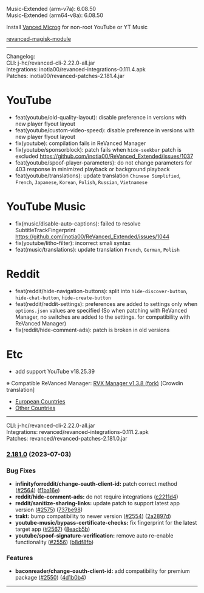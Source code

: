 Music-Extended (arm-v7a): 6.08.50  
Music-Extended (arm64-v8a): 6.08.50  

Install [Vanced Microg](https://github.com/TeamVanced/VancedMicroG/releases) for non-root YouTube or YT Music  

[revanced-magisk-module](https://github.com/j-hc/revanced-magisk-module)  

---
Changelog:  
CLI: j-hc/revanced-cli-2.22.0-all.jar  
Integrations: inotia00/revanced-integrations-0.111.4.apk  
Patches: inotia00/revanced-patches-2.181.4.jar  

YouTube
==
- feat(youtube/old-quality-layout): disable preference in versions with new player flyout layout
- feat(youtube/custom-video-speed): disable preference in versions with new player flyout layout
- fix(youtube): compilation fails in ReVanced Manager
- fix(youtube/sponsorblock): patch fails when `hide-seekbar` patch is excluded https://github.com/inotia00/ReVanced_Extended/issues/1037
- feat(youtube/spoof-player-parameters): do not change parameters for 403 response in minimized playback or background playback
- feat(youtube/translations): update translation
`Chinese Simplified`, `French`, `Japanese`, `Korean`, `Polish`, `Russian`, `Vietnamese`


YouTube Music
==
- fix(music/disable-auto-captions): failed to resolve SubtitleTrackFingerprint https://github.com/inotia00/ReVanced_Extended/issues/1044
- fix(youtube/litho-filter): incorrect smali syntax
- feat(music/translations): update translation
`French`, `German`, `Polish`


Reddit
==
- feat(reddit/hide-navigation-buttons): split into `hide-discover-button`, `hide-chat-button`, `hide-create-button`
- feat(reddit/reddit-settings): preferences are added to settings only when `options.json` values are specified
(So when patching with ReVanced Manager, no switches are added to the settings. for compatibility with ReVanced Manager)
- fix(reddit/hide-comment-ads): patch is broken in old versions


Etc
==
- add support YouTube v18.25.39


※ Compatible ReVanced Manager: [RVX Manager v1.3.8 (fork)](https://github.com/inotia00/revanced-manager/releases/tag/v1.3.8)
[Crowdin translation]
- [European Countries](https://crowdin.com/project/revancedextendedeu)
- [Other Countries](https://crowdin.com/project/revancedextended)


---
CLI: j-hc/revanced-cli-2.22.0-all.jar  
Integrations: revanced/revanced-integrations-0.111.2.apk  
Patches: revanced/revanced-patches-2.181.0.jar  

### [2.181.0](https://github.com/revanced/revanced-patches/compare/v2.180.0...v2.181.0) (2023-07-03)
### Bug Fixes
* **infinityforreddit/change-oauth-client-id:** patch correct method ([#2564](https://github.com/revanced/revanced-patches/issues/2564)) ([f1ba16e](https://github.com/revanced/revanced-patches/commit/f1ba16ebfe2fda86af96d094481ed472eebcb4f9))
* **reddit/hide-comment-ads:** do not require integrations ([c2211d4](https://github.com/revanced/revanced-patches/commit/c2211d458d5cab030999e604a87cc1d02805b7ef))
* **reddit/sanitize-sharing-links:** update patch to support latest app version ([#2575](https://github.com/revanced/revanced-patches/issues/2575)) ([737be98](https://github.com/revanced/revanced-patches/commit/737be9815bad985328bbbead4d32f9398241eef2))
* **trakt:** bump compatibility to newer version ([#2554](https://github.com/revanced/revanced-patches/issues/2554)) ([2a2897d](https://github.com/revanced/revanced-patches/commit/2a2897dc9e81799a3318875122fc7b49692e3764))
* **youtube-music/bypass-certificate-checks:** fix fingerprint for the latest target app ([#2567](https://github.com/revanced/revanced-patches/issues/2567)) ([8eacb5b](https://github.com/revanced/revanced-patches/commit/8eacb5b5ace816da4d98b990eff0ea208691660c))
* **youtube/spoof-signature-verification:** remove auto re-enable functionality ([#2556](https://github.com/revanced/revanced-patches/issues/2556)) ([b8df8fb](https://github.com/revanced/revanced-patches/commit/b8df8fb99707fdac32e272fee8469dfeb940504d))
### Features
* **baconreader/change-oauth-client-id:** add compatibility for premium package ([#2550](https://github.com/revanced/revanced-patches/issues/2550)) ([4d1b0b4](https://github.com/revanced/revanced-patches/commit/4d1b0b442768be4f7a12de63d8b973b2ca113f23))

---  
